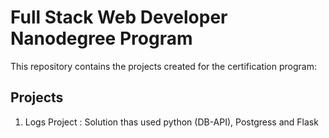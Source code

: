 # Full Stack Web Developer Nanodegree Program

This repository contains the projects created for the certification program:

## Projects
1. Logs Project : Solution thas used python (DB-API), Postgress and Flask
